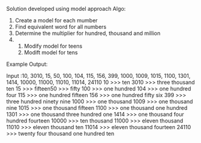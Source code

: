 Solution developed using model approach
Algo:
1. Create a model for each mumber
2. Find equivalent word for all numbers
3. Determine the multiplier for hundred, thousand and million
4. 1. Modify model for teens
   2. Modift model for tens


Example Output:

Input :10, 3010, 15, 50, 100, 104, 115, 156, 399, 1000, 1009, 1015, 1100, 1301, 1414, 10000, 11000, 11010, 11014, 24110
10 >>> ten
3010 >>> three thousand ten
15 >>> fifteen50 >>> fifty
100 >>> one hundred
104 >>> one hundred four
115 >>> one hundred fifteen
156 >>> one hundred fifty six
399 >>> three hundred ninety nine
1000 >>> one thousand
1009 >>> one thousand nine
1015 >>> one thousand fifteen
1100 >>> one thousand one hundred
1301 >>> one thousand three hundred one
1414 >>> one thousand four hundred fourteen
10000 >>> ten thousand
11000 >>> eleven thousand
11010 >>> eleven thousand ten
11014 >>> eleven thousand fourteen
24110 >>> twenty four thousand one hundred ten
